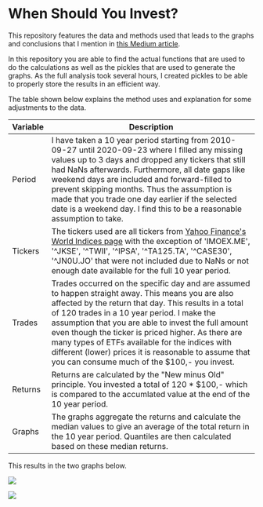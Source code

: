 # When Should You Invest?
This repository features the data and methods used that leads to the graphs and conclusions that I mention in [this Medium article]().

In this repository you are able to find the actual functions that are used to do the calculations as well as the pickles that are used to generate the graphs. As the full analysis took several hours, I created pickles to be able to properly store the results in an efficient way.

The table shown below explains the method uses and explanation for some adjustments to the data.

| Variable  | Description  |
| --------- | ------------ |
| Period    | I have taken a 10 year period starting from 2010-09-27 until 2020-09-23 where I filled any missing values up to 3 days and dropped any tickers that still had NaNs afterwards. Furthermore, all date gaps like weekend days are included and forward-filled to prevent skipping months. Thus the assumption is made that you trade one day earlier if the selected date is a weekend day. I find this to be a reasonable assumption to take.
| Tickers   | The tickers used are all tickers from [Yahoo Finance's World Indices page](https://finance.yahoo.com/world-indices) with the exception of 'IMOEX.ME', '^JKSE', '^TWII', '^IPSA', '^TA125.TA', '^CASE30', '^JN0U.JO' that were not included due to NaNs or not  enough date available for the full 10 year period.
| Trades    | Trades occurred on the specific day and are assumed to happen straight away. This means you are also affected by the return that day. This results in a total of 120 trades in a 10 year period. I make the assumption that you are able to invest the full amount even though the ticker is priced higher. As there are many types of ETFs available for the indices with different (lower) prices it is reasonable to assume that you can consume much of the $100,- you invest.
| Returns   | Returns are calculated by the "New minus Old" principle. You invested a total of 120 * $100,- which is compared to the accumlated value at the end of the 10 year period.
| Graphs    | The graphs aggregate the returns and calculate the median values to give an average of the total return in the 10 year period. Quantiles are then calculated based on these median returns.

This results in the two graphs below.

![](https://raw.githubusercontent.com/JerBouma/WhenShouldYouInvest/master/graphs/Month%20Days%20Graph.png?token=ALBVHJBSYA7EG3JDSN3UNO27NSYOI)

![](https://raw.githubusercontent.com/JerBouma/WhenShouldYouInvest/master/graphs/Random%20Days%20Graph.png?token=ALBVHJAVXLMPD3TRSVD36ZK7NSYPO)
